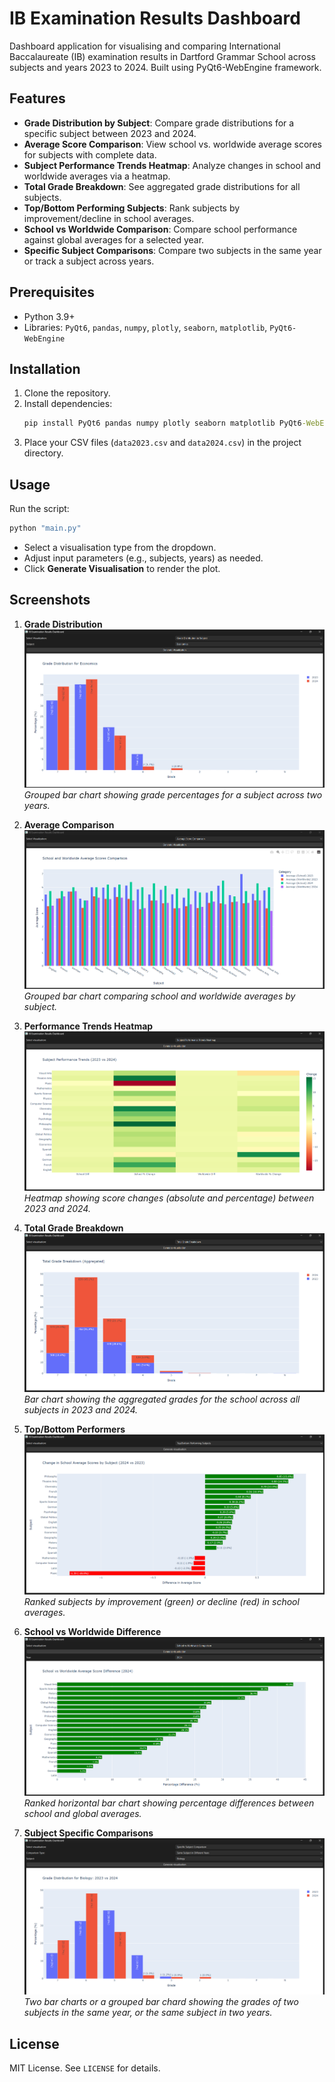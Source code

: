 # IB Examination Results Dashboard

Dashboard application for visualising and comparing International Baccalaureate (IB) examination results in Dartford Grammar School across subjects and years 2023 to 2024. Built using PyQt6-WebEngine framework.

## Features

- **Grade Distribution by Subject**: Compare grade distributions for a specific subject between 2023 and 2024.
- **Average Score Comparison**: View school vs. worldwide average scores for subjects with complete data.
- **Subject Performance Trends Heatmap**: Analyze changes in school and worldwide averages via a heatmap.
- **Total Grade Breakdown**: See aggregated grade distributions for all subjects.
- **Top/Bottom Performing Subjects**: Rank subjects by improvement/decline in school averages.
- **School vs Worldwide Comparison**: Compare school performance against global averages for a selected year.
- **Specific Subject Comparisons**: Compare two subjects in the same year or track a subject across years.

## Prerequisites

- Python 3.9+
- Libraries: `PyQt6`, `pandas`, `numpy`, `plotly`, `seaborn`, `matplotlib`, `PyQt6-WebEngine`

## Installation

1. Clone the repository.
2. Install dependencies:
   ```cmd
   pip install PyQt6 pandas numpy plotly seaborn matplotlib PyQt6-WebEngine
   ```
3. Place your CSV files (`data2023.csv` and `data2024.csv`) in the project directory.

## Usage

Run the script:
```cmd
python "main.py"
```

- Select a visualisation type from the dropdown.
- Adjust input parameters (e.g., subjects, years) as needed.
- Click **Generate Visualisation** to render the plot.

## Screenshots

1. **Grade Distribution**  
   ![Grade Distribution](images/grade_distribution.png)  
   *Grouped bar chart showing grade percentages for a subject across two years.*

2. **Average Comparison**  
   ![Average Comparison](images/average_comparison.png)  
   *Grouped bar chart comparing school and worldwide averages by subject.*

3. **Performance Trends Heatmap**  
   ![Heatmap](images/heatmap.png)  
   *Heatmap showing score changes (absolute and percentage) between 2023 and 2024.*

4. **Total Grade Breakdown**
   ![Total](images/total_breakdown.png)
   *Bar chart showing the aggregated grades for the school across all subjects in 2023 and 2024.*

5. **Top/Bottom Performers**  
   ![Top/Bottom](images/top_bottom.png)  
   *Ranked subjects by improvement (green) or decline (red) in school averages.*

6. **School vs Worldwide Difference**  
   ![Difference](images/school_vs_world.png)  
   *Ranked horizontal bar chart showing percentage differences between school and global averages.*

7. **Subject Specific Comparisons**
   ![Specific](images/specific.png)
   *Two bar charts or a grouped bar chard showing the grades of two subjects in the same year, or       the same subject in two years.*

## License

MIT License. See `LICENSE` for details.
